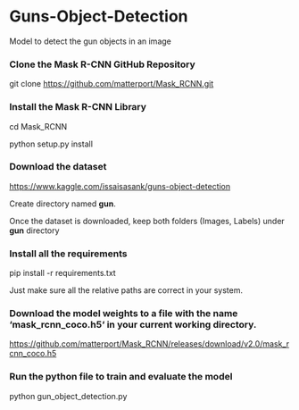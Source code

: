 # Guns-Object-Detection
Model to detect the gun objects in an image



### Clone the Mask R-CNN GitHub Repository
git clone https://github.com/matterport/Mask_RCNN.git



### Install the Mask R-CNN Library
cd Mask_RCNN

python setup.py install



### Download the dataset
https://www.kaggle.com/issaisasank/guns-object-detection

Create directory named **gun**.

Once the dataset is downloaded, keep both folders (Images, Labels) under **gun** directory



### Install all the requirements
pip install -r requirements.txt

Just make sure all the relative paths are correct in your system.


### Download the model weights to a file with the name ‘mask_rcnn_coco.h5‘ in your current working directory.
https://github.com/matterport/Mask_RCNN/releases/download/v2.0/mask_rcnn_coco.h5


### Run the python file to train and evaluate the model
python gun_object_detection.py
